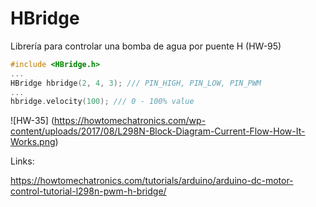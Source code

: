 # HBridge
Librería para controlar una bomba de agua por puente H (HW-95)

```c++
#include <HBridge.h>
...
HBridge hbridge(2, 4, 3); /// PIN_HIGH, PIN_LOW, PIN_PWM
...
hbridge.velocity(100); /// 0 - 100% value
```

![HW-35] (https://howtomechatronics.com/wp-content/uploads/2017/08/L298N-Block-Diagram-Current-Flow-How-It-Works.png)

Links:

https://howtomechatronics.com/tutorials/arduino/arduino-dc-motor-control-tutorial-l298n-pwm-h-bridge/
